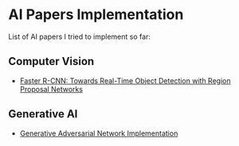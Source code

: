 # AI Papers Implementation
List of AI papers I tried to implement so far:

## Computer Vision
* [Faster R-CNN: Towards Real-Time Object Detection with Region Proposal Networks](https://github.com/lloydaxeph/simple_frcnn_implementation_from_scratch)

## Generative AI
* [Generative Adversarial Network Implementation](https://github.com/lloydaxeph/mnist_gan)
